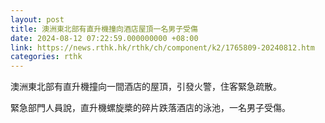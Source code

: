 ```yaml
---
layout: post
title: 澳洲東北部有直升機撞向酒店屋頂一名男子受傷
date: 2024-08-12 07:22:59.000000000 +08:00
link: https://news.rthk.hk/rthk/ch/component/k2/1765809-20240812.htm
categories: rthk
---
```


澳洲東北部有直升機撞向一間酒店的屋頂，引發火警，住客緊急疏散。

緊急部門人員說，直升機螺旋槳的碎片跌落酒店的泳池，一名男子受傷。
